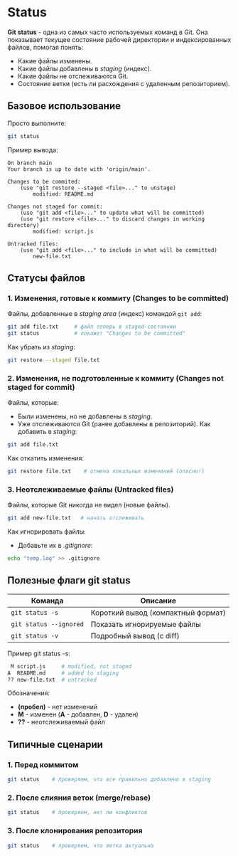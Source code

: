 # Status
**Git status** - одна из самых часто используемых команд в Git. Она показывает текущее состояние рабочей директории и индексированных файлов, помогая понять:
- Какие файлы изменены.
- Какие файлы добавлены в *staging* (индекс).
- Какие файлы не отслеживаются Git.
- Состояние ветки (есть ли расхождения с удаленным репозиторием).
## Базовое использование
Просто выполните:
```bash
git status
```
Пример вывода:
```
On branch main
Your branch is up to date with 'origin/main'.

Changes to be commited:
	(use "git restore --staged <file>..." to unstage)
		modified: README.md

Changes not staged for commit:
	(use "git add <file>..." to update what will be committed)
	(use "git restore <file>..." to discard changes in working directory)
		modified: script.js

Untracked files:
	(use "git add <file>..." to include in what will be committed)
		new-file.txt
```
## Статусы файлов
### 1. Изменения, готовые к коммиту (Changes to be committed)
Файлы, добавленные в *staging area* (индекс) командой `git add`:
```bash
git add file.txt     # файл теперь в staged-состоянии
git status           # покажет "Changes to be committed"
```
Как убрать из *staging*:
```bash
git restore --staged file.txt
```
### 2. Изменения, не подготовленные к коммиту (Changes not staged for commit)
Файлы, которые:
- Были изменены, но не добавлены в *staging*.
- Уже отслеживаются Git (ранее добавлены в репозиторий).
Как добавить в *staging*:
```bash
git add file.txt
```
Как откатить изменения:
```bash
git restore file.txt    # отмена локальных изменений (опасно!)
```
### 3. Неотслеживаемые файлы (Untracked files)
Файлы, которые Git никогда не видел (новые файлы).
```bash
git add new-file.txt   # начать отслеживать
```
Как игнорировать файлы:
- Добавьте их в *.gitignore*:
```bash
echo "temp.log" >> .gitignore
```
## Полезные флаги git status

| Команда                | Описание                           |
| ---------------------- | ---------------------------------- |
| `git status -s`        | Короткий вывод (компактный формат) |
| `git status --ignored` | Показать игнорируемые файлы        |
| `git status -v`        | Подробный вывод (c diff)           |
Пример git status -s:
```bash
 M script.js     # modified, not staged
A  README.md     # added to staging
?? new-file.txt  # untracked
```
Обозначения:
- **(пробел)** - нет изменений
- **M** - изменен (**А** - добавлен, **D** - удален)
- **??** - неотслеживаемый файл
## Типичные сценарии
### 1. Перед коммитом
```bash
git status    # проверяем, что все правильно добавлено в staging
```
### 2. После слияния веток (merge/rebase)
```bash
git status    # проверяем, нет ли конфликтов
```
### 3. После клонирования репозитория
```bash
git status    # проверяем, что ветка актуальна
```